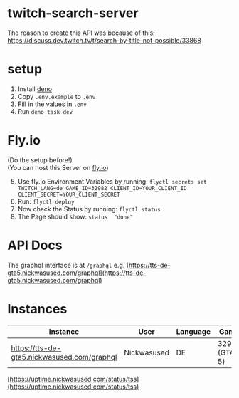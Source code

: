 # twitch-search-server
The reason to create this API was because of this: https://discuss.dev.twitch.tv/t/search-by-title-not-possible/33868  

# setup
1. Install [deno](https://github.com/denoland)
2. Copy ```.env.example``` to ```.env```
3. Fill in the values in ```.env```
4. Run ```deno task dev```

# Fly.io
(Do the setup before!)  
(You can host this Server on [fly.io](https://fly.io/))  
  
5. Use fly.io Environment Variables by running: ```flyctl secrets set TWITCH_LANG=de GAME_ID=32982 CLIENT_ID=YOUR_CLIENT_ID CLIENT_SECRET=YOUR_CLIENT_SECRET```  
6. Run: ```flyctl deploy```  
7. Now check the Status by running: ```flyctl status```  
8. The Page should show: ```status  "done"```  

# API Docs

The graphql interface is at `/graphql` e.g. [https://tts-de-gta5.nickwasused.com/graphql](https://tts-de-gta5.nickwasused.com/graphql)

# Instances

| Instance | User | Language | Game
| - | - | - | -
| https://tts-de-gta5.nickwasused.com/graphql | Nickwasused | DE | 32982 (GTA 5)


[https://uptime.nickwasused.com/status/tss](https://uptime.nickwasused.com/status/tss)
